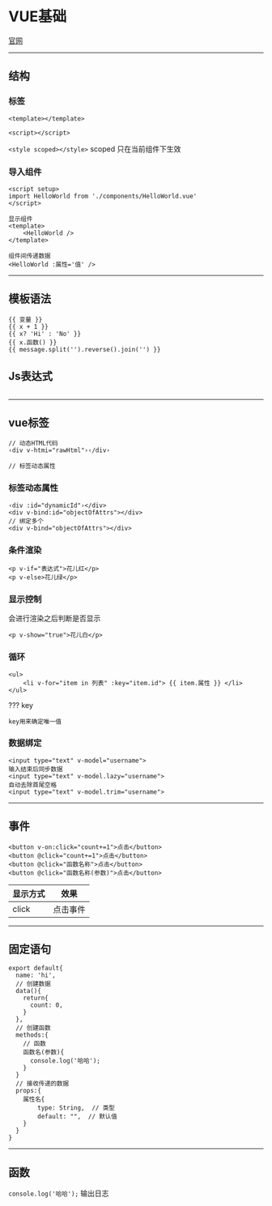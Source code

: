 # VUE基础

[官网](https://vuejs.org)

---
## 结构

### 标签

`<template></template>`

`<script></script>`

`<style scoped></style>`  scoped 只在当前组件下生效


### 导入组件

```vue
<script setup>
import HelloWorld from './components/HelloWorld.vue'
</script>

显示组件
<template>
    <HelloWorld />
</template>

组件间传递数据
<HelloWorld :属性='值' />
```


---
## 模板语法

```vue
{{ 变量 }}
{{ x + 1 }}
{{ x? 'Hi' : 'No' }}
{{ x.函数() }}
{{ message.split('').reverse().join('') }}
```

## Js表达式

```javascript

```

---
## vue标签

```vue
// 动态HTML代码
‹div v-htmi="rawHtml"›‹/div›

// 标签动态属性

```

### 标签动态属性

```vue
‹div :id="dynamicId"›</div>
<div v-bind:id="objectOfAttrs"></div>
// 绑定多个
<div v-bind="objectOfAttrs"></div>
```

### 条件渲染

```vue
<p v-if="表达式">花儿红</p>
<p v-else>花儿绿</p>
```

### 显示控制

会进行渲染之后判断是否显示

```vue
<p v-show="true">花儿白</p>
```

### 循环

```vue
<ul>
    <li v-for="item in 列表" :key="item.id"> {{ item.属性 }} </li>
</ul>
```

??? key

    key用来确定唯一值

### 数据绑定

```vue
<input type="text" v-model="username">
输入结束后同步数据
<input type="text" v-model.lazy="username">
自动去除首尾空格
<input type="text" v-model.trim="username">
```

---
## 事件

```vue
<button v-on:click="count+=1">点击</button>
<button @click="count+=1">点击</button>
<button @click="函数名称">点击</button>
<button @click="函数名称(参数)">点击</button>
```

| 显示方式 | 效果         |
| -------- | ------------ | 
| click        | 点击事件 |

---
## 固定语句

```vue
export default{
  name: 'hi',
  // 创建数据
  data(){
    return{
      count: 0,
    }
  },
  // 创建函数
  methods:{
    // 函数
    函数名(参数){
      console.log('哈哈');
    }
  }
  // 接收传递的数据
  props:{
    属性名{
        type: String,  // 类型
        default: "",  // 默认值
    }
  }
}
```

---
## 函数

`console.log('哈哈');`  输出日志




